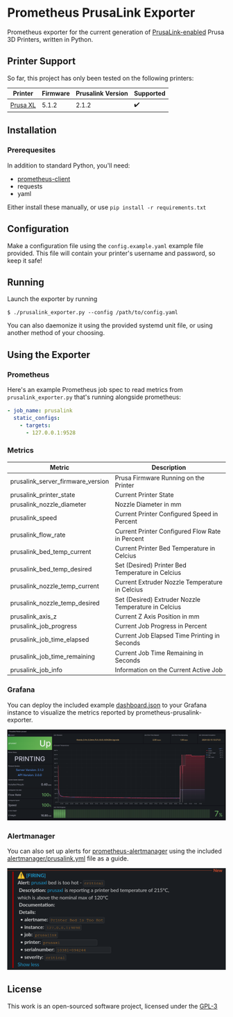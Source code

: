 # Prometheus PrusaLink Exporter

Prometheus exporter for the current generation of [PrusaLink-enabled](https://github.com/prusa3d/Prusa-Link-Web) Prusa 3D Printers, written in Python.

## Printer Support

So far, this project has only been tested on the following printers:

| Printer                                                        | Firmware | Prusalink Version | Supported          |
|----------------------------------------------------------------|----------|-------------------|--------------------|
| [Prusa XL](https://www.prusa3d.com/product/original-prusa-xl/) | 5.1.2    | 2.1.2             | :heavy_check_mark: |

## Installation

### Prerequesites

In addition to standard Python, you'll need:

- [prometheus-client](https://github.com/prometheus/client_python)
- requests
- yaml

Either install these manually, or use `pip install -r requirements.txt`

## Configuration

Make a configuration file using the `config.example.yaml` example file provided. This file will contain your printer's username and password, so keep it safe!

## Running

Launch the exporter by running

```shell
$ ./prusalink_exporter.py --config /path/to/config.yaml
```

You can also daemonize it using the provided systemd unit file, or using another method of your choosing.

## Using the Exporter

### Prometheus

Here's an example Prometheus job spec to read metrics from `prusalink_exporter.py` that's running alongside prometheus:

```YAML
- job_name: prusalink
  static_configs:
    - targets:
      - 127.0.0.1:9528
```

### Metrics

| Metric                            | Description                                          |
|-----------------------------------|------------------------------------------------------|
| prusalink_server_firmware_version | Prusa Firmware Running on the Printer                |
| prusalink_printer_state           | Current Printer State                                |
| prusalink_nozzle_diameter         | Nozzle Diameter in mm                                |
| prusalink_speed                   | Current Printer Configured Speed in Percent          |
| prusalink_flow_rate               | Current Printer Configured Flow Rate in Percent      |
| prusalink_bed_temp_current        | Current Printer Bed Temperature in Celcius           |
| prusalink_bed_temp_desired        | Set (Desired) Printer Bed Temperature in Celcius     |
| prusalink_nozzle_temp_current     | Current Extruder Nozzle Temperature in Celcius       |
| prusalink_nozzle_temp_desired     | Set (Desired) Extruder Nozzle Temperature in Celcius |
| prusalink_axis_z                  | Current Z Axis Position in mm                        |
| prusalink_job_progress            | Current Job Progress in Percent                      |
| prusalink_job_time_elapsed        | Current Job Elapsed Time Printing in Seconds         |
| prusalink_job_time_remaining      | Current Job Time Remaining in Seconds                |
| prusalink_job_info                | Information on the Current Active Job                |

### Grafana

You can deploy the included example [dashboard.json](dashboard.json) to your Grafana instance to visualize the metrics reported by prometheus-prusalink-exporter.

![Example Grafana Dashboard](.github/images/grafana-screenshot.png)

### Alertmanager

You can also set up alerts for [prometheus-alertmanager](https://github.com/prometheus/alertmanager) using the included [alertmanager/prusalink.yml](alertmanager/prusalink.yml) file as a guide.

![Example Alertmanager Alert](.github/images/alertmanager-screenshot.png)

## License

This work is an open-sourced software project, licensed under the [GPL-3](LICENSE)
